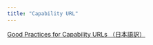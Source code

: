```yaml
---
title: "Capability URL"
---
```


[Good Practices for Capability URLs （日本語訳）](https://triple-underscore.github.io/capability-urls-ja.html)
